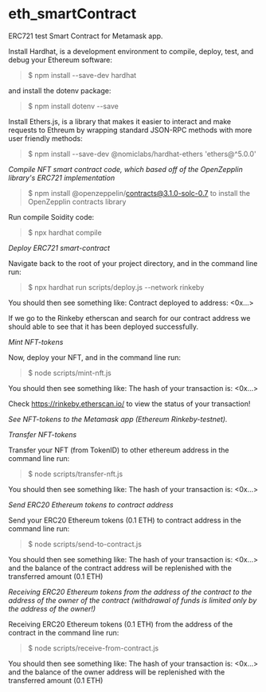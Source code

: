 # eth_smartContract

ERC721 test Smart Contract for Metamask app.

Install Hardhat, is a development environment to compile, deploy, test, and debug your Ethereum software: 

>$ npm install --save-dev hardhat 

and install the dotenv package:

>$ npm install dotenv --save

Install Ethers.js, is a library that makes it easier to interact and make requests to Ethreum by wrapping standard JSON-RPC methods with more user friendly methods:

>$ npm install --save-dev @nomiclabs/hardhat-ethers 'ethers@^5.0.0'

*Compile NFT smart contract code, which based off of the OpenZepplin library's ERC721 implementation*

>$ npm install @openzeppelin/contracts@3.1.0-solc-0.7 to install the OpenZepplin contracts library

Run compile Soidity code:

>$ npx hardhat compile

*Deploy ERC721 smart-contract*

Navigate back to the root of your project directory, and in the command line run:

>$ npx hardhat run scripts/deploy.js --network rinkeby

You should then see something like:
Contract deployed to address: <0x...>

If we go to the Rinkeby etherscan and search for our contract address we should able to see that it has been deployed successfully. 

*Mint NFT-tokens*

Now, deploy your NFT, and in the command line run:

>$ node scripts/mint-nft.js

You should then see something like:
The hash of your transaction is: <0x...>

Check https://rinkeby.etherscan.io/ to view the status of your transaction!

*See NFT-tokens to the Metamask app (Ethereum Rinkeby-testnet).*

*Transfer NFT-tokens*

Transfer your NFT (from TokenID) to other ethereum address in the command line run:

>$ node scripts/transfer-nft.js

You should then see something like:
The hash of your transaction is: <0x...>

*Send ERC20 Ethereum tokens to contract address*

Send your ERC20 Ethereum tokens (0.1 ETH) to contract address in the command line run:

>$ node scripts/send-to-contract.js

You should then see something like: The hash of your transaction is: <0x...> and the balance of the contract address will be replenished with the transferred amount (0.1 ETH)

*Receiving ERC20 Ethereum tokens from the address of the contract to the address of the owner of the contract (withdrawal of funds is limited only by the address of the owner!)*

Receiving ERC20 Ethereum tokens (0.1 ETH) from the address of the contract in the command line run:

>$ node scripts/receive-from-contract.js

You should then see something like: The hash of your transaction is: <0x...> and the balance of the owner address will be replenished with the transferred amount (0.1 ETH)
